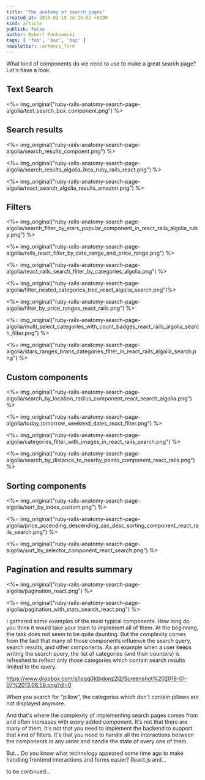 ```yaml
---
title: "The anatomy of search pages"
created_at: 2018-02-19 16:16:01 +0100
kind: article
publish: false
author: Robert Pankowecki
tags: [ 'foo', 'bar', 'baz' ]
newsletter: :arkency_form
---
```


What kind of components do we need to use to make a great search page? Let's have a look.

<!-- more -->

## Text Search

<%= img_original("ruby-rails-anatomy-search-page-algolia/text_search_box_component.png") %>

## Search results

<%= img_original("ruby-rails-anatomy-search-page-algolia/search_results_compoent.png") %>

<%= img_original("ruby-rails-anatomy-search-page-algolia/search_results_algolia_ikea_ruby_rails_react.png") %>

<%= img_original("ruby-rails-anatomy-search-page-algolia/react_search_algolia_results_amazon.png") %>

## Filters

<%= img_original("ruby-rails-anatomy-search-page-algolia/search_filter_by_stars_popular_component_in_react_rails_algolia_ruby.png") %>

<%= img_original("ruby-rails-anatomy-search-page-algolia/rails_react_filter_by_date_range_and_price_range.png") %>

<%= img_original("ruby-rails-anatomy-search-page-algolia/react_rails_search_filter_by_categories_algolia.png") %>

<%= img_original("ruby-rails-anatomy-search-page-algolia/filter_nested_categories_tree_react_algolia_search.png")%>

<%= img_original("ruby-rails-anatomy-search-page-algolia/filter_by_price_ranges_react_rails.png") %>

<%= img_original("ruby-rails-anatomy-search-page-algolia/multi_select_categories_with_count_badges_react_rails_algolia_search_filter.png") %>

<%= img_original("ruby-rails-anatomy-search-page-algolia/stars_ranges_brans_categories_filter_in_react_rails_algolia_search.png") %>

## Custom components

<%= img_original("ruby-rails-anatomy-search-page-algolia/search_by_location_radius_component_react_search_algolia.png") %>

<%= img_original("ruby-rails-anatomy-search-page-algolia/today_tomorrow_weekend_dates_react_filter.png") %>

<%= img_original("ruby-rails-anatomy-search-page-algolia/categories_filter_with_images_in_react_rails_search.png") %>

<%= img_original("ruby-rails-anatomy-search-page-algolia/search_by_distance_to_nearby_points_component_react_rails.png") %>

## Sorting components

<%= img_original("ruby-rails-anatomy-search-page-algolia/sort_by_index_custom.png") %>

<%= img_original("ruby-rails-anatomy-search-page-algolia/price_ascending_descending_asc_desc_sorting_component_react_rails_search.png") %>

<%= img_original("ruby-rails-anatomy-search-page-algolia/sort_by_selector_component_react_search.png") %>

## Pagination and results summary

<%= img_original("ruby-rails-anatomy-search-page-algolia/pagination_react.png") %>

<%= img_original("ruby-rails-anatomy-search-page-algolia/pagination_with_stats_search_react.png") %>

I gathered some examples of the most typical components. How long do you think it would take your team to implement all of them. At the beginning, the task does not seem to be quite daunting. But the complexity comes from the fact that many of those components influence the search query, search results, and other components. As an example when a user keeps writing the search query, the list of categories (and their counters) is refreshed to reflect only those categories which contain search results limited to the query.

https://www.dropbox.com/s/lpqq0ktbdonz2l2/Screenshot%202018-01-07%2013.06.59.png?dl=0

When you search for “pillow”, the categories which don't contain pillows are not displayed anymore.

And that's where the complexity of implementing search pages comes from and often increases with every added component. It's not that there are many of them, it's not that you need to implement the backend to support that kind of filters. It's that you need to handle all the interactions between the components in any order and handle the state of every one of them.

But... Do you know what technology appeared some time ago to make handling frontend interactions and forms easier? React.js and...

to be continued...


